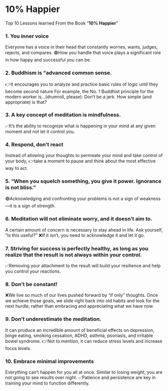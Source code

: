 # 10% Happier

Top 10 Lessons learned From the Book “**10% Happier**”

### 1. You inner voice
Everyone has a voice in their head that constantly worries, wants, judges, rejects, and compares.
🟢How you handle that voice plays a significant role in how happy and successful you can be.

### 2. Buddhism is “advanced common sense.
👉It encourages you to analyze and practice basic rules of logic until they become second nature
For example, the No. 1 Buddhist principle for the modern worker is…(drumroll, please): Don’t be a jerk. How simple (and appropriate) is that?

### 3. A key concept of meditation is mindfulness.
✅It’s the ability to recognize what is happening in your mind at any given moment and not let it control you.

### 4. Respond, don’t react
Instead of allowing your thoughts to permeate your mind and take control of your body,
👉take a moment to pause and think about the most effective way to act.

### 5. “When you squelch something, you give it power. Ignorance is not bliss.”
🟢Acknowledging and confronting your problems is not a sign of weakness—it is a sign of strength.

### 6. Meditation will not eliminate worry, and it doesn’t aim to.
A certain amount of concern is necessary to stay ahead in life. Ask yourself, “Is this useful?”
❌If it isn’t, you need to acknowledge it and let it go.

### 7. Striving for success is perfectly healthy, as long as you realize that the result is not always within your control.
✅Removing your attachment to the result will build your resilience and help you control your reactions.

### 8. Don’t be constant!
❌We live so much of our lives pushed forward by “if only” thoughts.
Once we achieve those goals, we slide right back into old habits and look for the next hurdle, rather than embracing and appreciating what we have now.

### 9. Don’t underestimate the meditation.
It can produce an incredible amount of beneficial effects on depression, binge eating, smoking cessation, ADHD, asthma, psoriasis, and irritable bowel syndrome.
👉Not to mention, it can reduce stress levels and increase focus levels.

### 10. Embrace minimal improvements
Everything can’t happen for you all at once. Similar to losing weight, you are not going to see results over night.
✅Patience and persistence are key in training your mind to function differently.